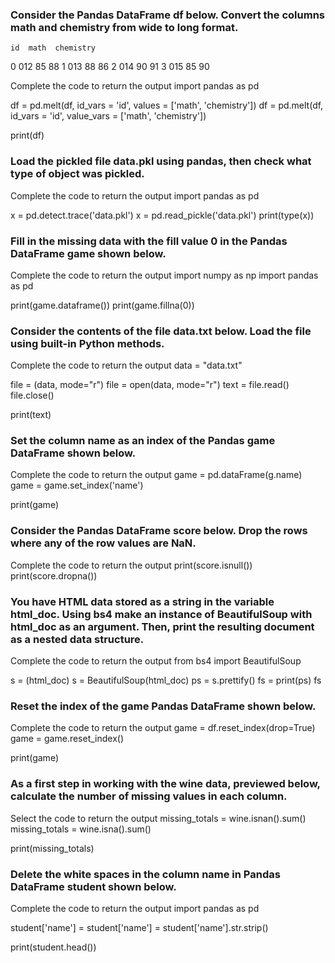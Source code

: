 ### Consider the Pandas DataFrame df below. Convert the columns math and chemistry from wide to long format.

    id  math  chemistry
0  012    85         88
1  013    88         86
2  014    90         91
3  015    85         90

Complete the code to return the output
import pandas as pd

df = pd.melt(df, id_vars = 'id', values = ['math', 'chemistry'])
df = pd.melt(df, id_vars = 'id', value_vars = ['math', 'chemistry'])

print(df)



### Load the pickled file data.pkl using pandas, then check what type of object was pickled.

Complete the code to return the output
import pandas as pd

x = pd.detect.trace('data.pkl')
x = pd.read_pickle('data.pkl')
print(type(x))


### Fill in the missing data with the fill value 0 in the Pandas DataFrame game shown below.

Complete the code to return the output
import numpy as np
import pandas as pd

print(game.dataframe())
print(game.fillna(0))


### Consider the contents of the file data.txt below. Load the file using built-in Python methods.

Complete the code to return the output
data = "data.txt"

file = (data, mode="r")
file = open(data, mode="r")
text = file.read()
file.close()

print(text)


### Set the column name as an index of the Pandas game DataFrame shown below.

Complete the code to return the output
game = pd.dataFrame(g.name)
game = game.set_index('name')

print(game)


### Consider the Pandas DataFrame score below. Drop the rows where any of the row values are NaN.

Complete the code to return the output
print(score.isnull())
print(score.dropna())


### You have HTML data stored as a string in the variable html_doc. Using bs4 make an instance of BeautifulSoup with html_doc as an argument. Then, print the resulting document as a nested data structure.

Complete the code to return the output
from bs4 import BeautifulSoup

s = (html_doc)
s = BeautifulSoup(html_doc)
ps = s.prettify()
fs = print(ps)
fs

### Reset the index of the game Pandas DataFrame shown below.

Complete the code to return the output
game = df.reset_index(drop=True)
game = game.reset_index()

print(game)


### As a first step in working with the wine data, previewed below, calculate the number of missing values in each column.

Select the code to return the output
missing_totals = wine.isnan().sum()
missing_totals = wine.isna().sum()

print(missing_totals)


### Delete the white spaces in the column name in Pandas DataFrame student shown below.

Complete the code to return the output
import pandas as pd

student['name'] = 
student['name'] = student['name'].str.strip()

print(student.head())










